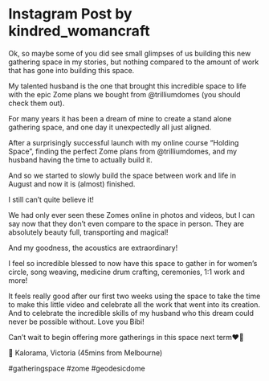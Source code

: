 # Instagram Post by kindred_womancraft

Ok, so maybe some of you did see small glimpses of us building this new gathering space in my stories, but nothing compared to the amount of work that has gone into building this space.

My talented husband is the one that brought this incredible space to life with the epic Zome plans we bought from @trilliumdomes (you should check them out).

For many years it has been a dream of mine to create a stand alone gathering space, and one day it unexpectedly all just aligned. 

After a surprisingly successful launch with my online course “Holding Space”, finding the perfect Zome plans from @trilliumdomes, and my husband having the time to actually build it.

And so we started to slowly build the space between work and life in August and now it is (almost) finished. 

I still can’t quite believe it!

We had only ever seen these Zomes online in photos and videos, but  I can say now that they don’t even compare to the space in person. They are absolutely beauty full, transporting and magical!

And my goodness, the acoustics are extraordinary!

I feel so incredible blessed to now have this space to gather in for women’s circle, song weaving, medicine drum crafting, ceremonies, 1:1 work and more! 

It feels really good after our first two weeks using the space to take the time to make this little video and celebrate all the work that went into its creation. And to celebrate the incredible skills of my husband who this dream could never be possible without. Love you Bibi!

Can’t wait to begin offering more gatherings in this space next term❤️‍🔥

📍 Kalorama, Victoria 
(45mins from Melbourne)

#gatheringspace #zome #geodesicdome